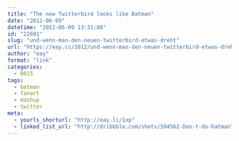 ```yaml
---
title: "The new Twitterbird looks like Batman"
date: "2012-06-09"
datetime: "2012-06-09 13:31:08"
id: "22691"
slug: "und-wenn-man-den-neuen-twitterbird-etwas-dreht"
url: "https://eay.cc/2012/und-wenn-man-den-neuen-twitterbird-etwas-dreht/"
author: "eay"
format: "link"
categories:
  - 0815
tags:
  - batman
  - fanart
  - mashup
  - twitter
meta:
  - yourls_shorturl: "http://eay.li/1xp"
  - linked_list_url: "http://dribbble.com/shots/594562-Don-t-do-batman"
---
```



